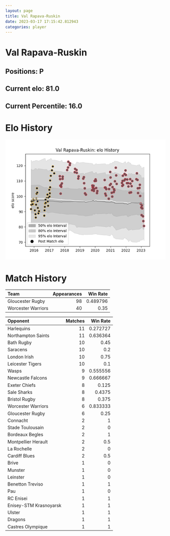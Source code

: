 ```yaml
---  
layout: page  
title: Val Rapava-Ruskin  
date: 2023-03-17 17:15:42.812943  
categories: player  
---
```

# Val Rapava-Ruskin

## Positions: P

## Current elo: 81.0

## Current Percentile: 16.0

# Elo History


![elo history](history_ValRapava-Ruskin.png)
# Match History


| Team               |   Appearances |   Win Rate |
|:-------------------|--------------:|-----------:|
| Gloucester Rugby   |            98 |   0.489796 |
| Worcester Warriors |            40 |   0.35     |

| Opponent               |   Matches |   Win Rate |
|:-----------------------|----------:|-----------:|
| Harlequins             |        11 |   0.272727 |
| Northampton Saints     |        11 |   0.636364 |
| Bath Rugby             |        10 |   0.45     |
| Saracens               |        10 |   0.2      |
| London Irish           |        10 |   0.75     |
| Leicester Tigers       |        10 |   0.1      |
| Wasps                  |         9 |   0.555556 |
| Newcastle Falcons      |         9 |   0.666667 |
| Exeter Chiefs          |         8 |   0.125    |
| Sale Sharks            |         8 |   0.4375   |
| Bristol Rugby          |         8 |   0.375    |
| Worcester Warriors     |         6 |   0.833333 |
| Gloucester Rugby       |         6 |   0.25     |
| Connacht               |         2 |   1        |
| Stade Toulousain       |         2 |   0        |
| Bordeaux Begles        |         2 |   1        |
| Montpellier Herault    |         2 |   0.5      |
| La Rochelle            |         2 |   0        |
| Cardiff Blues          |         2 |   0.5      |
| Brive                  |         1 |   0        |
| Munster                |         1 |   0        |
| Leinster               |         1 |   0        |
| Benetton Treviso       |         1 |   1        |
| Pau                    |         1 |   0        |
| RC Enisei              |         1 |   1        |
| Enisey-STM Krasnoyarsk |         1 |   1        |
| Ulster                 |         1 |   1        |
| Dragons                |         1 |   1        |
| Castres Olympique      |         1 |   1        |